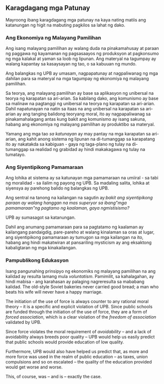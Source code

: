 ## Karagdagang mga Patunay

Mayroong ibang karagdagang mga patunay na kaya nating matiis ang katanungan ng higit na mabuting pagkilos sa lahat ng dako.

### Ang Ekonomiya ng Malayang Pamilihan

Ang isang malayang pamilihan ay walang duda na pinakamahusay at paraan ng paggawa ng kayamanan ng pagsasaayos ng produksyon at pagkonsumo ng mga kalakal at yaman sa loob ng lipunan. Ang materyal na tagumpay ay walang kapantay sa kasaysayan ng tao, o sa kabuuan ng mundo.

Ang balangkas ng UPB ay umasam, nagpapatunay at nagpaliwanag ng mga dahilan para sa materyal na mga tagumpay ng ekonomiya ng malayang pamilihan.

Sa teorya, ang malayang pamilihan ay base sa aplikasyon ng unibersal na teorya ng karapatan sa ari-arian. Sa kabilang dako, ang komunismo ay base sa malinaw na pagtanggi ng unibersal na teorya ng karapatan sa ari-arian. Dahil napatunayan na natin sa itaas na ang unibersal na karapatan sa ari-arian ay ang tanging balidong teoryang moral, ito ay nagpapaliwanag sa pinakamahalagang antas kung bakit ang komunismo ay isang sakuna, habang ang ekonomiya ng malayang pamilihan ay produktibo sa materyal.

Yamang ang mga tao *sa katunayan* ay may pantay na mga karapatan sa ari-arian, ang kahit anong sistema ng lipunan na di-tumanggap sa karapatang ito ay nakatakda sa kabiguan - gaya ng taga-plano ng tulay na di-tumanggap sa realidad ng grabidad ay hindi makakagawa ng tulay na tumatayo.

### Ang Siyentipikong Pamamaraan

Ang lohika at sistema ay sa katunayan mga pamamaraan na umiiral - sa tabi ng moralidad - sa ilalim ng payong ng UPB. Sa madaling salita, lohika at siyensya ay parehong balido ng balangkas ng UPB.

Ang sentral na tanong na kailangan na sagutin ay:*bakit ang siyentipikong paraan ay walang hanggan na mas superyor sa ibang"mga pamamaraan"ng pagtamo ng kaalaman, gaya ngmistisismo?*

UPB ay sumasagot sa katanungan.

Dahil ang anumang pamamaraan para sa pagtatamo ng kaalaman ay kailangang pandaigdig, pare-pareho at walang kinalaman sa oras at lugar, ang siyentipikong pamamaraan ay tumugon sa mga kailangan na ito, habang ang hindi makatwiran at pansariling mysticism ay ang eksaktong kabaligtaran ng mga kinakailangan.

### Pampublikong Edukasyon

Isang pangunahing prinsipyo ng ekonomiks ng malayang pamilihan na ang kalidad ay resulta lamang mula *voluntatism*. Pamimilit, sa kahalagahan, ay hindi mabisa - ang karahasan ay palaging nagreresulta sa mababang kalidad. The old-style Soviet bakeries never carried good bread; a man who beats his wife will never have a happy marriage.

The initiation of the use of force is always counter to any rational moral theory – it is a specific and explicit violation of UPB. Since public schools are funded through the initiation of the use of force, they are a form of *forced association*, which is a clear violation of the *freedom of association* validated by UPB.

Since force violates the moral requirement of *avoidability* – and a lack of avoidability always breeds poor quality – UPB would help us easily predict that public schools would provide education of low quality.

Furthermore, UPB would also have helped us predict that, as more and more force was used in the realm of public education – as taxes, union compulsions and so on escalated – the quality of the education provided would get worse and worse.

This, of course, was – and is – exactly the case.